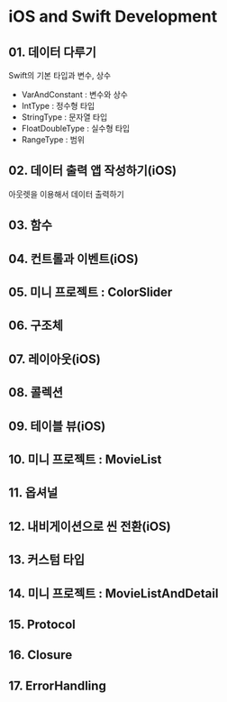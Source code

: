 # iOS and Swift Development

## 01. 데이터 다루기

Swift의 기본 타입과 변수, 상수

- VarAndConstant : 변수와 상수
- IntType : 정수형 타입
- StringType : 문자열 타입
- FloatDoubleType : 실수형 타입
- RangeType : 범위

## 02. 데이터 출력 앱 작성하기(iOS)

아웃렛을 이용해서 데이터 출력하기

## 03. 함수

## 04. 컨트롤과 이벤트(iOS)

## 05. 미니 프로젝트 : ColorSlider

## 06. 구조체

## 07. 레이아웃(iOS)

## 08. 콜렉션

## 09. 테이블 뷰(iOS)

## 10. 미니 프로젝트 : MovieList

## 11. 옵셔널

## 12. 내비게이션으로 씬 전환(iOS)

## 13. 커스텀 타입

## 14. 미니 프로젝트 : MovieListAndDetail

## 15. Protocol

## 16. Closure

## 17. ErrorHandling
